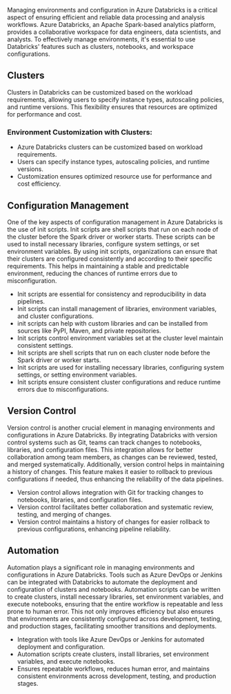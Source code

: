 Managing environments and configuration in Azure Databricks is a critical aspect of ensuring efficient and reliable data processing and analysis workflows. Azure Databricks, an Apache Spark-based analytics platform, provides a collaborative workspace for data engineers, data scientists, and analysts. To effectively manage environments, it's essential to use Databricks' features such as clusters, notebooks, and workspace configurations.

## Clusters
Clusters in Databricks can be customized based on the workload requirements, allowing users to specify instance types, autoscaling policies, and runtime versions. This flexibility ensures that resources are optimized for performance and cost.

### Environment Customization with Clusters:

- Azure Databricks clusters can be customized based on workload requirements.
- Users can specify instance types, autoscaling policies, and runtime versions.
- Customization ensures optimized resource use for performance and cost efficiency.

## Configuration Management
One of the key aspects of configuration management in Azure Databricks is the use of init scripts. Init scripts are shell scripts that run on each node of the cluster before the Spark driver or worker starts. These scripts can be used to install necessary libraries, configure system settings, or set environment variables. By using init scripts, organizations can ensure that their clusters are configured consistently and according to their specific requirements. This helps in maintaining a stable and predictable environment, reducing the chances of runtime errors due to misconfiguration.

- Init scripts are essential for consistency and reproducibility in data pipelines.
- Init scripts can install management of libraries, environment variables, and cluster configurations.
- init scripts can help with custom libraries and can be installed from sources like PyPI, Maven, and private repositories.
- Init scripts control environment variables set at the cluster level maintain consistent settings.
- Init scripts are shell scripts that run on each cluster node before the Spark driver or worker starts.
- Init scripts are used for installing necessary libraries, configuring system settings, or setting environment variables.
- Init scripts ensure consistent cluster configurations and reduce runtime errors due to misconfigurations.

## Version Control
Version control is another crucial element in managing environments and configurations in Azure Databricks. By integrating Databricks with version control systems such as Git, teams can track changes to notebooks, libraries, and configuration files. This integration allows for better collaboration among team members, as changes can be reviewed, tested, and merged systematically. Additionally, version control helps in maintaining a history of changes. This feature makes it easier to rollback to previous configurations if needed, thus enhancing the reliability of the data pipelines.

- Version control allows integration with Git for tracking changes to notebooks, libraries, and configuration files.
- Version control facilitates better collaboration and systematic review, testing, and merging of changes.
- Version control maintains a history of changes for easier rollback to previous configurations, enhancing pipeline reliability.

## Automation
Automation plays a significant role in managing environments and configurations in Azure Databricks. Tools such as Azure DevOps or Jenkins can be integrated with Databricks to automate the deployment and configuration of clusters and notebooks. Automation scripts can be written to create clusters, install necessary libraries, set environment variables, and execute notebooks, ensuring that the entire workflow is repeatable and less prone to human error. This not only improves efficiency but also ensures that environments are consistently configured across development, testing, and production stages, facilitating smoother transitions and deployments.

- Integration with tools like Azure DevOps or Jenkins for automated deployment and configuration.
- Automation scripts create clusters, install libraries, set environment variables, and execute notebooks.
- Ensures repeatable workflows, reduces human error, and maintains consistent environments across development, testing, and production stages.